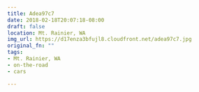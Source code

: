 ```yaml
---
title: Adea97c7
date: 2018-02-18T20:07:18-08:00
draft: false
location: Mt. Rainier, WA
img_url: https://d17enza3bfujl8.cloudfront.net/adea97c7.jpg
original_fn: ""
tags:
- Mt. Rainier, WA
- on-the-road
- cars

---
```

